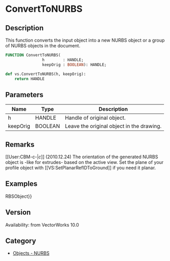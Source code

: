 # ConvertToNURBS

## Description
This function converts the input object into a new NURBS object or a group of NURBS objects in the document.

```pascal
FUNCTION ConvertToNURBS(
				h        : HANDLE;
				keepOrig : BOOLEAN): HANDLE;
```

```python
def vs.ConvertToNURBS(h, keepOrig):
    return HANDLE
```

## Parameters
|Name|Type|Description|
|---|---|---|
|h|HANDLE|Handle of original object.|
|keepOrig|BOOLEAN|Leave the original object in the drawing.|

## Remarks
[[User:CBM-c-|_c_]] (2010.12.24) The orientation of the generated NURBS object is -like for extrudes- based on the active view. Set the plane of your profile object with [[VS:SetPlanarRefIDToGround]] if you need it planar.

## Examples
RBSObject}}

## Version
Availability: from VectorWorks 10.0

## Category
* [Objects - NURBS](../Categories/Objects%20-%20NURBS.md)
